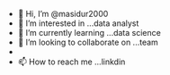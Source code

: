 - 👋 Hi, I’m @masidur2000
- 👀 I’m interested in ...data analyst
- 🌱 I’m currently learning ...data science
- 💞️ I’m looking to collaborate on ...team
- 
- 📫 How to reach me ...linkdin

<!---
masidur2000/masidur2000 is a ✨ special ✨ repository because its `README.md` (this file) appears on your GitHub profile.
You can click the Preview link to take a look at your changes.
--->
